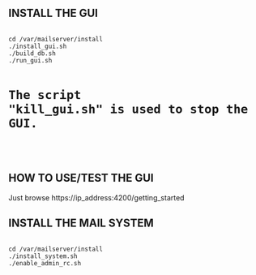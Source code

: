 <h2>INSTALL THE GUI</h2>
<pre><code>
cd /var/mailserver/install
./install_gui.sh
./build_db.sh
./run_gui.sh

# The script "kill_gui.sh" is used to stop the GUI.</p>
</code></pre>

<h2>HOW TO USE/TEST THE GUI</h2>
<p>Just browse https://ip_address:4200/getting_started</p>

<h2>INSTALL THE MAIL SYSTEM</h2>
<pre><code>
cd /var/mailserver/install
./install_system.sh 
./enable_admin_rc.sh
</code></pre>

